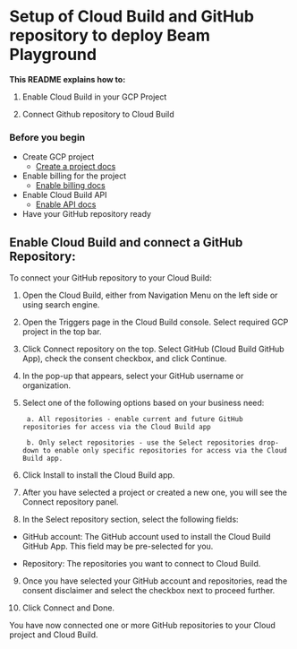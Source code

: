 
# Setup of Cloud Build and GitHub repository to deploy Beam Playground

**This README explains how to:**

1. Enable Cloud Build in your GCP Project

2. Connect Github repository to Cloud Build


### Before you begin

- Create GCP project
    - [Create a project docs](https://cloud.google.com/apis/docs/getting-started#creating_a_google_project)
- Enable billing for the project
    - [Enable billing docs](https://cloud.google.com/apis/docs/getting-started#enabling_billing)
- Enable Cloud Build API
    - [Enable API docs](https://cloud.google.com/apis/docs/getting-started#enabling_apis)
- Have your GitHub repository ready

## Enable Cloud Build and connect a GitHub Repository:

To connect your GitHub repository to your Cloud Build:

1. Open the Cloud Build, either from Navigation Menu on the left side or using search engine.

2. Open the Triggers page in the Cloud Build console. Select required GCP project in the top bar.

3. Click Connect repository on the top. Select GitHub (Cloud Build GitHub App), check the consent checkbox, and click Continue.

4. In the pop-up that appears, select your GitHub username or organization.

5. Select one of the following options based on your business need:

        a. All repositories - enable current and future GitHub repositories for access via the Cloud Build app

        b. Only select repositories - use the Select repositories drop-down to enable only specific repositories for access via the Cloud Build app.

6. Click Install to install the Cloud Build app.

7. After you have selected a project or created a new one, you will see the Connect repository panel.

8. In the Select repository section, select the following fields:

* GitHub account: The GitHub account used to install the Cloud Build GitHub App. This field may be pre-selected for you.

* Repository: The repositories you want to connect to Cloud Build.

9. Once you have selected your GitHub account and repositories, read the consent disclaimer and select the checkbox next to proceed further.

10. Click Connect and Done.

You have now connected one or more GitHub repositories to your Cloud project and Cloud Build. 